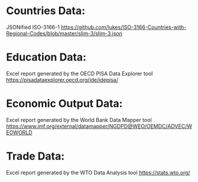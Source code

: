 # Countries Data:

JSONified ISO-3166-1
https://github.com/lukes/ISO-3166-Countries-with-Regional-Codes/blob/master/slim-3/slim-3.json

# Education Data:

Excel report generated by the OECD PISA Data Explorer tool
https://pisadataexplorer.oecd.org/ide/idepisa/

# Economic Output Data:

Excel report generated by the World Bank Data Mapper tool
https://www.imf.org/external/datamapper/NGDPD@WEO/OEMDC/ADVEC/WEOWORLD

# Trade Data:

Excel report generated by the WTO Data Analysis tool
https://stats.wto.org/
